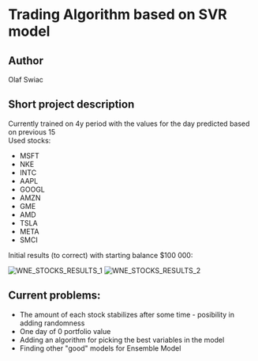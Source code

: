 # Trading Algorithm based on SVR model
## Author
Olaf Swiac
## Short project description
Currently trained on 4y period with the values for the day predicted based on previous 15  
Used stocks: 
* MSFT
* NKE
* INTC
* AAPL
* GOOGL
* AMZN
* GME
* AMD
* TSLA
* META
* SMCI


Initial results (to correct) with starting balance $100 000:  

  ![WNE_STOCKS_RESULTS_1](https://github.com/OlafSwiac/wne_stocks_test/assets/119978172/3e405dcb-2747-42ac-a67d-d4efb6730478)
  ![WNE_STOCKS_RESULTS_2](https://github.com/OlafSwiac/wne_stocks_test/assets/119978172/44c6374b-25ac-44a8-9f3d-5ab07e413168)


## Current problems:
* The amount of each stock stabilizes after some time - posibility in adding randomness
* One day of 0 portfolio value
* Adding an algorithm for picking the best variables in the model
* Finding other "good" models for Ensemble Model   
